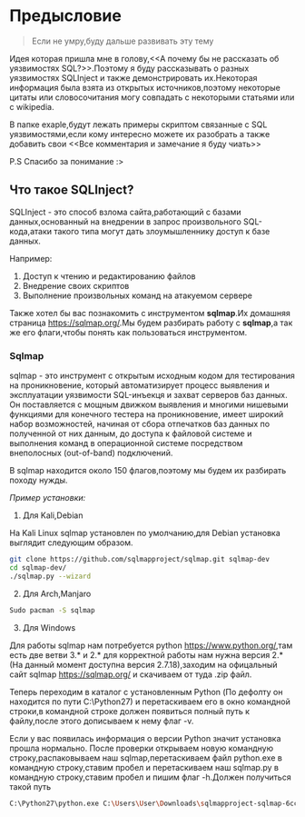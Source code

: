 # Предысловие
>Если не умру,буду дальше развивать эту тему

Идея которая пришла мне в голову,<<А почему бы не рассказать об уязвимостях SQL?>>.Поэтому я буду рассказывать о разных уязвимостях SQLInject и также демонстрировать их.Некоторая информация была взята из открытых источников,поэтому некоторые цитаты или словосочитания могу совпадать с некоторыми статьями или с wikipedia.

В папке exaple,будут лежать примеры скриптом связанные с SQL уязвимостями,если кому интересно можете их разобрать а также добавить свои <<Все комментария и замечание я буду чиать>>

P.S Спасибо за понимание :>

## Что такое SQLInject?
SQLInject - это способ взлома сайта,работающий с базами данных,основанный на внедрении в запрос произвольного SQL-кода,атаки такого типа могут дать злоумышленнику
доступ к базе данных.

Например:

1.  Доступ к чтению и редактированию файлов 
2.  Внедрение своих скриптов 
3.  Выполнение произвольных команд на атакуемом сервере

Также хотел бы вас познакомить с инструментом **sqlmap**.Их домашняя страница <https://sqlmap.org/>.Мы будем разбирать работу с **sqlmap**,а так же его флаги,чтобы понять как пользоваться инструментом.

### Sqlmap
sqlmap - это инструмент с открытым исходным кодом для тестирования на проникновение, который автоматизирует процесс выявления и эксплуатации уязвимости SQL-инъекця и захват серверов баз данных. Он поставляется с мощным движком выявления и многими нишевыми функциями для конечного тестера на проникновение, имеет широкий набор возможностей, начиная от сбора отпечатков баз данных по полученной от них данным, до доступа к файловой системе и выполнения команд в операционной системе посредством внеполосных (out-of-band) подключений.

В sqlmap находится около 150 флагов,поэтому мы будем их разбирать походу нужды.

*Пример установки:*

1. Для Kali,Debian

На Kali Linux sqlmap установлен по умолчанию,для Debian установка выглядит следующим образом. 

```sh
git clone https://github.com/sqlmapproject/sqlmap.git sqlmap-dev
cd sqlmap-dev/
./sqlmap.py --wizard
```

2.  Для Arch,Manjaro

```sh
Sudo pacman -S sqlmap
```
3. Для Windows

Для работы sqlmap нам потребуется python <https://www.python.org/>,там есть две ветви 3.* и 2.* для корректной работы нам нужна версия 2.* (На данный момент доступна версия 2.7.18),заходим на офицальный сайт sqlmap <https://sqlmap.org/> и скачиваем от туда .zip файл.

Теперь переходим в каталог с установленным Python (По дефолту он находится по пути C:\Python27\) и перетаскиваем его в окно командной строки,в командной строке должен появиться полный путь к файлу,после этого дописываем к нему флаг -v.

Если у вас появилась информация о версии Python значит установка прошла нормально.
После проверки открываем новую командную строку,распаковываем наш sqlmap,перетаскиваем файл python.exe в командную строку,ставим пробел и перетаскиваем наш sqlmap.py в командную строку,ставим пробел и пишим флаг -h.Должен получиться такой путь 

```sh
C:\Python27\python.exe C:\Users\User\Downloads\sqlmapproject-sqlmap-6cc092b\sqlmap.py -h
```
